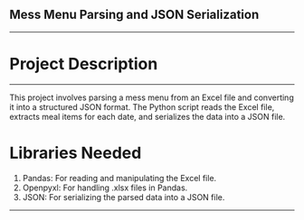 ## Mess Menu Parsing and JSON Serialization
----
# Project Description
----
This project involves parsing a mess menu from an Excel file and converting it into a structured JSON format. The Python script reads the Excel file, extracts meal items for each date, and serializes the data into a JSON file.

# Libraries Needed
1. Pandas: For reading and manipulating the Excel file.
2. Openpyxl: For handling .xlsx files in Pandas.
3. JSON: For serializing the parsed data into a JSON file.
----
